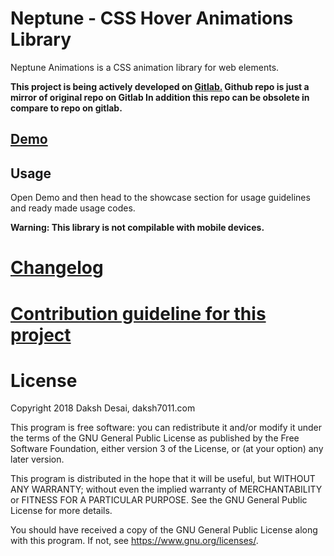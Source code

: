 # Neptune - CSS Hover Animations Library

Neptune Animations is a CSS animation library for web elements.

**This project is being actively developed on [Gitlab.](https://gitlab.com/daksh7011/neptune-animations) 
Github repo is just a mirror of original repo on Gitlab
In addition this repo can be obsolete in compare to repo on gitlab.**

## [Demo](https://daksh7011.com/neptune/)

## Usage
Open Demo and then head to the showcase section for usage guidelines and ready made usage codes.

**Warning: This library is not compilable with mobile devices.**


# [Changelog](CHANGELOG)

# [Contribution guideline for this project](CONTRIBUTING.md)

# License

Copyright 2018 Daksh Desai, daksh7011.com

This program is free software: you can redistribute it and/or modify
it under the terms of the GNU General Public License as published by
the Free Software Foundation, either version 3 of the License, or
(at your option) any later version.

This program is distributed in the hope that it will be useful,
but WITHOUT ANY WARRANTY; without even the implied warranty of
MERCHANTABILITY or FITNESS FOR A PARTICULAR PURPOSE.  See the
GNU General Public License for more details.

You should have received a copy of the GNU General Public License
along with this program.  If not, see <https://www.gnu.org/licenses/>.
